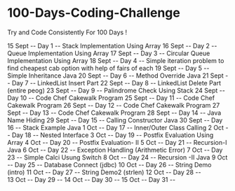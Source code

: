 # 100-Days-Coding-Challenge
Try and Code Consistently For 100 Days !

15 Sept  --  Day 1   --   Stack Implementation Using Array
16 Sept  --  Day 2   --   Queue Implementation Using Array
17 Sept  --  Day 3   --   Circular Queue Implementation Using Array
18 Sept  --  Day 4   --   Simple iteration problem to find cheapest cab option with help of fairs of each
19 Sept  --  Day 5   --   Simple Inheritance Java
20 Sept  --  Day 6   --   Method Override Java
21 Sept  --  Day 7   --   LinkedList Insert Part
22 Sept  --  Day 8   --   LinkedList Delete Part (entire peog)
23 Sept  --  Day 9   --   Palindrome Check Using Stack
24 Sept  --  Day 10  --   Code Chef Cakewalk Program
25 Sept  --  Day 11  --   Code Chef Cakewalk Program
26 Sept  --  Day 12  --   Code Chef Cakewalk Program
27 Sept  --  Day 13  --   Code Chef Cakewalk Program
28 Sept  --  Day 14  --   Java Name Hiding
29 Sept  --  Day 15  --   Calling Constructor Java
30 Sept  --  Day 16  --   Stack Example Java
1   Oct  --  Day 17  --   Inner/Outer Class Calling
2   Oct  --  Day 18  --   Nested Interface
3   Oct  --  Day 19  --   Postfix Evaluation Using Array
4   Oct  --  Day 20  --   Postfix Evaluation- II
5   Oct  --  Day 21  --   Recursion-I Java
6   Oct  --  Day 22  --   Exception Handling (Arithmetic Error)
7   Oct  --  Day 23  --   Simple Calci Usung Switch
8   Oct  --  Day 24  --   Recursion -II Java
9   Oct  --  Day 25  --   Database Connect (jdbc)
10  Oct  --  Day 26  --   String Demo (intro)
11  Oct  --  Day 27  --   String Demo2 (strlen)
12  Oct  --  Day 28  --   
13  Oct  --  Day 29  -- 
14  Oct  --  Day 30  -- 
15  Oct  --  Day 31  -- 
